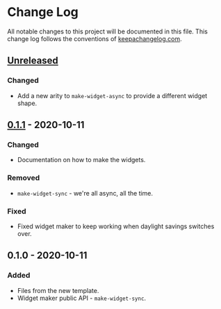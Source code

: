 # Change Log
All notable changes to this project will be documented in this file. This change log follows the conventions of [keepachangelog.com](http://keepachangelog.com/).

## [Unreleased]
### Changed
- Add a new arity to `make-widget-async` to provide a different widget shape.

## [0.1.1] - 2020-10-11
### Changed
- Documentation on how to make the widgets.

### Removed
- `make-widget-sync` - we're all async, all the time.

### Fixed
- Fixed widget maker to keep working when daylight savings switches over.

## 0.1.0 - 2020-10-11
### Added
- Files from the new template.
- Widget maker public API - `make-widget-sync`.

[Unreleased]: https://github.com/your-name/scrapeit/compare/0.1.1...HEAD
[0.1.1]: https://github.com/your-name/scrapeit/compare/0.1.0...0.1.1
